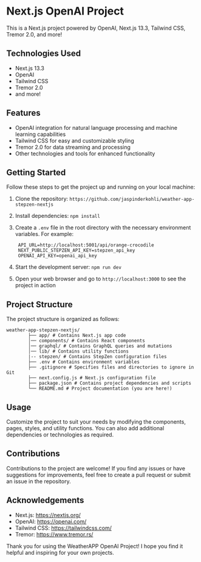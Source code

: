 # Next.js OpenAI Project

This is a Next.js project powered by OpenAI, Next.js 13.3, Tailwind CSS, Tremor 2.0, and more!

## Technologies Used
- Next.js 13.3
- OpenAI
- Tailwind CSS
- Tremor 2.0
- and more!

## Features
- OpenAI integration for natural language processing and machine learning capabilities
- Tailwind CSS for easy and customizable styling
- Tremor 2.0 for data streaming and processing
- Other technologies and tools for enhanced functionality

## Getting Started
Follow these steps to get the project up and running on your local machine:

1. Clone the repository: `https://github.com/jaspinderkohli/weather-app-stepzen-nextjs`
2. Install dependencies: `npm install`
3. Create a `.env` file in the root directory with the necessary environment variables. For example:

        API_URL=http://localhost:5001/api/orange-crocodile
        NEXT_PUBLIC_STEPZEN_API_KEY=stepzen_api_key
        OPENAI_API_KEY=openai_api_key

4. Start the development server: `npm run dev`
5. Open your web browser and go to `http://localhost:3000` to see the project in action

## Project Structure
The project structure is organized as follows:

    weather-app-stepzen-nextjs/
            ├── app/ # Contains Next.js app code
            │── components/ # Contains React components
            │── graphql/ # Contains GraphQL queries and mutations
            │── lib/ # Contains utility functions
            |-- stepzen/ # Contains StepZen configuration files
            ├── .env # Contains environment variables
            ├── .gitignore # Specifies files and directories to ignore in Git
            ├── next.config.js # Next.js configuration file
            ├── package.json # Contains project dependencies and scripts
            └── README.md # Project documentation (you are here!)


## Usage
Customize the project to suit your needs by modifying the components, pages, styles, and utility functions. You can also add additional dependencies or technologies as required.

## Contributions
Contributions to the project are welcome! If you find any issues or have suggestions for improvements, feel free to create a pull request or submit an issue in the repository.



## Acknowledgements
- Next.js: https://nextjs.org/
- OpenAI: https://openai.com/
- Tailwind CSS: https://tailwindcss.com/
- Tremor: https://www.tremor.rs/

Thank you for using the WeatherAPP OpenAI Project! I hope you find it helpful and inspiring for your own projects.
